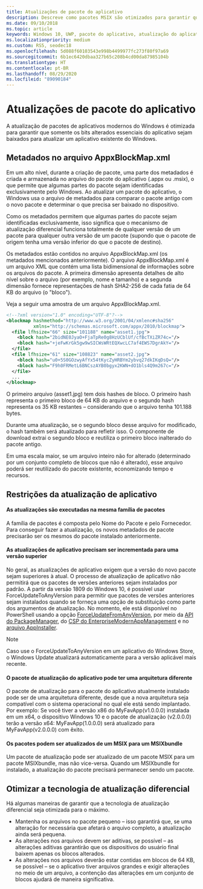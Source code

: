 ```yaml
---
title: Atualizações de pacote do aplicativo
description: Descreve como pacotes MSIX são otimizados para garantir que somente os bits alterados essenciais do aplicativo sejam baixados para atualizar um aplicativo do Windows já existente.
ms.date: 09/10/2018
ms.topic: article
keywords: Windows 10, UWP, pacote do aplicativo, atualização do aplicativo, MSIX, appx
ms.localizationpriority: medium
ms.custom: RS5, seodec18
ms.openlocfilehash: 5d088f60103543e998b4499977fc273f80f97a69
ms.sourcegitcommit: 6b1ec6420dbaa327b65c208b4cd00da87985104b
ms.translationtype: HT
ms.contentlocale: pt-BR
ms.lasthandoff: 08/29/2020
ms.locfileid: "89090184"
---
```

# <a name="app-package-updates"></a>Atualizações de pacote do aplicativo

A atualização de pacotes de aplicativos modernos do Windows é otimizada para garantir que somente os bits alterados essenciais do aplicativo sejam baixados para atualizar um aplicativo existente do Windows.

## <a name="metadata-in-the-appxblockmapxml-file"></a>Metadados no arquivo AppxBlockMap.xml

Em um alto nível, durante a criação de pacote, uma parte dos metadados é criada e armazenada no arquivo do pacote do aplicativo (.appx ou .msix), o que permite que algumas partes do pacote sejam identificadas exclusivamente pelo Windows. Ao atualizar um pacote do aplicativo, o Windows usa o arquivo de metadados para comparar o pacote antigo com o novo pacote e determinar o que precisa ser baixado no dispositivo.

Como os metadados permitem que algumas partes do pacote sejam identificadas exclusivamente, isso significa que o mecanismo de atualização diferencial funciona totalmente de qualquer versão de um pacote para qualquer outra versão de um pacote (supondo que o pacote de origem tenha uma versão inferior do que o pacote de destino). 

Os metadados estão contidos no arquivo AppxBlockMap.xml (os metadados mencionados anteriormente). O arquivo AppxBlockMap.xml é um arquivo XML que contém uma lista bidimensional de informações sobre os arquivos do pacote. A primeira dimensão apresenta detalhes de alto nível sobre o arquivo (por exemplo, nome e tamanho) e a segunda dimensão fornece representações de hash SHA2-256 de cada fatia de 64 KB do arquivo (o "bloco").

Veja a seguir uma amostra de um arquivo AppxBlockMap.xml.

```xml
<!--?xml version="1.0" encoding="UTF-8"?-->
<blockmap hashmethod="http://www.w3.org/2001/04/xmlenc#sha256" 
          xmlns="http://schemas.microsoft.com/appx/2010/blockmap">
  <file lfhsize="66" size="101188" name="asset1.jpg">
    <block hash="2bidNE0JyaO+FjaTpRe0g8HzUCblUf/cfBcTXiZR74c="/>
    <block hash="+jeFwKrGk5gw9wSICWsWRtEQXwcLC7af4EWS7DgrAkY="/>
  </file>
  <file lfhsize="61" size="108823" name="asset2.jpg">
    <block hash="u0+5S0GOzwyAfYx54tKycZyHRBYm2ybvq27dkIKqDsQ="/>
    <block hash="F9h0FRMetL6BNCszAYB0bgyx2KWN+dO1bls4Q9m267c="/>
  </file>
  ...
</blockmap>
```

O primeiro arquivo (asset1.jpg) tem dois hashes de bloco. O primeiro hash representa o primeiro bloco de 64 KB do arquivo e o segundo hash representa os 35 KB restantes – considerando que o arquivo tenha 101.188 bytes.

Durante uma atualização, se o segundo bloco desse arquivo for modificado, o hash também será atualizado para refletir isso. O componente de download extrai o segundo bloco e reutiliza o primeiro bloco inalterado do pacote antigo.

Em uma escala maior, se um arquivo inteiro não for alterado (determinado por um conjunto completo de blocos que não é alterado), esse arquivo poderá ser reutilizado do pacote existente, economizando tempo e recursos.

## <a name="app-update-constraints"></a>Restrições da atualização de aplicativo

#### <a name="updates-are-performed-within-the-same-package-family"></a>As atualizações são executadas na mesma família de pacotes
A família de pacotes é composta pelo Nome do Pacote e pelo Fornecedor. Para conseguir fazer a atualização, os novos metadados de pacote precisarão ser os mesmos do pacote instalado anteriormente. 

#### <a name="app-updates-must-increment-to-a-higher-version"></a>As atualizações de aplicativo precisam ser incrementada para uma versão superior
No geral, as atualizações de aplicativo exigem que a versão do novo pacote sejam superiores à atual. O processo de atualização de aplicativo não permitirá que os pacotes de versões anteriores sejam instalados por padrão. A partir da versão 1809 do Windows 10, é possível usar ForceUpdateToAnyVersion para permitir que pacotes de versões anteriores sejam instalados quando se forneça uma opção de substituição como parte dos argumentos de atualização. No momento, ele está disponível no PowerShell usando a opção [ForceUpdateFromAnyVersion](/powershell/module/appx/add-appxpackage?view=win10-ps), por meio da [API do PackageManager](/uwp/api/windows.management.deployment.deploymentoptions), do [CSP do EnterpriseModernAppManagement](/windows/client-management/mdm/enterprisemodernappmanagement-csp) e no [arquivo AppInstaller](./app-installer/update-settings.md).  

> [!NOTE]
> Caso use o ForceUpdateToAnyVersion em um aplicativo do Windows Store, o Windows Update atualizará automaticamente para a versão aplicável mais recente.

#### <a name="app-update-package-can-have-a-different-architecture"></a>O pacote de atualização do aplicativo pode ter uma arquitetura diferente
O pacote de atualização para o pacote do aplicativo atualmente instalado pode ser de uma arquitetura diferente, desde que a nova arquitetura seja compatível com o sistema operacional no qual ele está sendo implantado. Por exemplo: Se você tiver a versão x86 do MyFavApp(v1.0.0.0) instalada em um x64, o dispositivo Windows 10 e o pacote de atualização (v2.0.0.0) terão a versão x64: MyFavApp(1.0.0.0) será atualizado para MyFavApp(v2.0.0.0) com êxito. 

#### <a name="packages-can-update-from-an-msix-to-an-msixbundle"></a>Os pacotes podem ser atualizados de um MSIX para um MSIXbundle
Um pacote de atualização pode ser atualizado de um pacote MSIX para um pacote MSIXbundle, mas não vice-versa. Quando um MSIXbundle for instalado, a atualização do pacote precisará permanecer sendo um pacote. 

## <a name="optimize-differential-update-technology"></a>Otimizar a tecnologia de atualização diferencial
    
Há algumas maneiras de garantir que a tecnologia de atualização diferencial seja otimizada para o máximo.

- Mantenha os arquivos no pacote pequeno – isso garantirá que, se uma alteração for necessária que afetará o arquivo completo, a atualização ainda será pequena.
- As alterações nos arquivos devem ser aditivas, se possível – as alterações aditivas garantirão que os dispositivos do usuário final baixem apenas os blocos alterados.
- As alterações nos arquivos deverão estar contidas em blocos de 64 KB, se possível – se o aplicativo tiver arquivos grandes e exigir alterações no meio de um arquivo, a contenção das alterações em um conjunto de blocos ajudará de maneira significativa.
